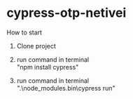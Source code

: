 # cypress-otp-netivei

How to start

1. Clone project
2. run command in terminal  
"npm install cypress"

3. run command in terminal    
".\node_modules\.bin\cypress run"
